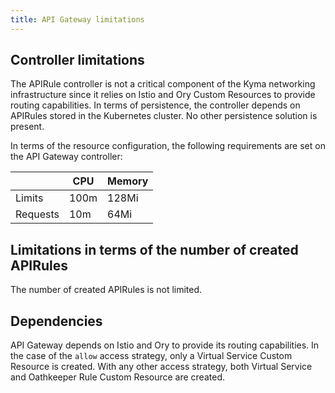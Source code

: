 ```yaml
---
title: API Gateway limitations
---
```


## Controller limitations

The APIRule controller is not a critical component of the Kyma networking infrastructure since it relies on Istio and Ory Custom Resources to provide routing capabilities. In terms of persistence, the controller depends on APIRules stored in the Kubernetes cluster. No other persistence solution is present.

In terms of the resource configuration, the following requirements are set on the API Gateway controller:

|          | CPU  | Memory |
|----------|------|--------|
| Limits   | 100m | 128Mi  |
| Requests | 10m  | 64Mi   |

## Limitations in terms of the number of created APIRules

The number of created APIRules is not limited. 

## Dependencies

API Gateway depends on Istio and Ory to provide its routing capabilities. In the case of the `allow` access strategy, only a Virtual Service Custom Resource is created. With any other access strategy, both Virtual Service and Oathkeeper Rule Custom Resource are created.
